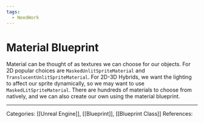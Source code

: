 ```yaml
---
tags:
  - NeedWork
---
```

# Material Blueprint
Material can be thought of as textures we can choose for our objects. For 2D popular choices are `MaskedUnlitSpriteMaterial` and `TranslucentUnlitSpriteMaterial`. For 2D-3D Hybrids, we want the lighting to affect our sprite dynamically, so we may want to use `MaskedLitSpriteMaterial`. There are hundreds of materials to choose from natively, and we can also create our own using the material blueprint.




---
Categories: [[Unreal Engine]], [[Blueprint]], [[Blueprint Class]]
References:

